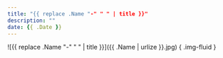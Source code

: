 ```yaml
---
title: "{{ replace .Name "-" " " | title }}"
description: ""
date: {{ .Date }}
---
```


![{{ replace .Name "-" " " | title }}]({{ .Name | urlize }}.jpg)
{ .img-fluid }
